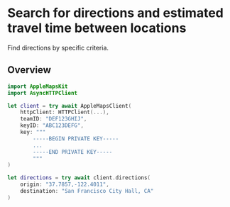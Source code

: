 # Search for directions and estimated travel time between locations

Find directions by specific criteria.

## Overview

```swift
import AppleMapsKit
import AsyncHTTPClient

let client = try await AppleMapsClient(
    httpClient: HTTPClient(...),
    teamID: "DEF123GHIJ",
    keyID: "ABC123DEFG",
    key: """
        -----BEGIN PRIVATE KEY-----
        ...
        -----END PRIVATE KEY-----
        """
)

let directions = try await client.directions(
    origin: "37.7857,-122.4011",
    destination: "San Francisco City Hall, CA"
)
```
